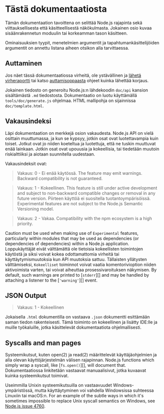 # Tästä dokumentaatiosta

<!--introduced_in=v0.10.0-->

<!-- type=misc -->

Tämän dokumentaation tavoittena on selittää Node.js rajapinta sekä viittauksellisesta että käsitteellisestä näkökulmasta. Jokainen osio kuvaa sisäänrakennetun moduulin tai korkeamman tason käsitteen.

Ominaisuuksien tyypit, menetelmien argumentit ja tapahtumankäsittelijöiden argumentit on annettu listana aiheen otsikon alla tarvittaessa.

## Auttaminen

Jos näet tässä dokumentaatiossa virheitä, ole ystävällinen ja [lähetä virheraportti](https://github.com/nodejs/node/issues/new) tai katso [auttamisoppaasta](https://github.com/nodejs/node/blob/master/CONTRIBUTING.md) ohjeet kuinka lähettää korjaus.

Jokainen tiedosto on generoitu Node.js:n lähdekoodin `doc/api` kansion sisältämästä `.md` tiedostosta. Dokumentaatio on luotu käyttämällä `tools/doc/generate.js` ohjelmaa. HTML mallipohja on sijainnissa `doc/template.html`.

## Vakausindeksi

<!--type=misc-->

Läpi dokumentaation on merkkejä osion vakaudesta. Node.js API on vielä osittain muuttumassa, ja kun se kypsyy, jotkin osat ovat luotettavampia kuin toiset. Jotkut ovat jo niiden koeteltua ja luotettuja, että ne tuskin muuttuvat enää lainkaan. Jotkin osat ovat upouusia ja kokeellisia, tai tiedetään muutoin riskialttiiksi ja aiotaan suunnitella uudestaan.

Vakausindeksit ovat:

> Vakaus: 0 - Ei enää käytössä. The feature may emit warnings. Backward compatibility is not guaranteed.

<!-- separator -->

> Vakaus: 1 - Kokeellinen. This feature is still under active development and subject to non-backward compatible changes or removal in any future version. Piirteen käyttöä ei suositella tuotantoympärisöissä. Experimental features are not subject to the Node.js Semantic Versioning model.

<!-- separator -->

> Vakaus: 2 - Vakaa. Compatibility with the npm ecosystem is a high priority.

Caution must be used when making use of `Experimental` features, particularly within modules that may be used as dependencies (or dependencies of dependencies) within a Node.js application. Loppukäyttäjät eivät välttämättä ole tietoisia kokeellisten toimintojen käytöstä ja siksi voivat kokea odottamattomia virheitä tai käyttäytymismuutoksia kun API muutoksia sattuu. Tällaisten yllätysten välttämiseksi, `Kokeelliset` toiminnot voivat vaatia komentorivioption niiden aktivoimista varten, tai voivat aiheuttaa prosessivaroituksen näkymisen. By default, such warnings are printed to [`stderr`][] and may be handled by attaching a listener to the [`'warning'`][] event.

## JSON Output

<!-- YAML
added: v0.6.12
-->

> Vakaus: 1 - Kokeellinen

Jokaisella `.html` dokumentilla on vastaava `.json` dokumentti esittämään saman tiedon rakenteisesti. Tämä toiminto on kokeellinen ja lisätty IDE:lle ja muille työkaluille, jotka käsittelevät dokumentaatiota ohjelmallisesti.

## Syscalls and man pages

Systeemikutsut, kuten open(2) ja read(2) määrittelevät käyttäjäohjelmien ja alla olevan käyttöjärjestelmän välisen rajapinnan. Node.js functions which simply wrap a syscall, like [`fs.open()`][], will document that. Dokumentaatiossa linkitetään vastaavat manuaalisivut, jotka kuvaavat kuinka systeemikutsut toimivat.

Useimmilla Unixin systeemikutsuilla on vastaavuudet Windows-ympäristössä, mutta käyttäytyminen voi vahdella Windowsissa suhteessa Linuxiin tai macOS:n. For an example of the subtle ways in which it's sometimes impossible to replace Unix syscall semantics on Windows, see [Node.js issue 4760](https://github.com/nodejs/node/issues/4760).